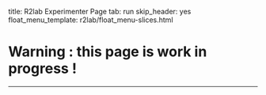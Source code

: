title: R2lab Experimenter Page
tab: run
skip_header: yes
float_menu_template: r2lab/float_menu-slices.html

# Warning : this page is work in progress !

<div id="livemap_container"></div>
<script type="text/javascript" src="/plugins/livemap.js"></script>
<script>livemap_show_rxtx_rates = true;</script>
<style type="text/css"> @import url("/plugins/livemap.css"); </style>

---
<table class="table table-condensed" id='livetable_container'> </table>
<script type="text/javascript" src="/plugins/livetable.js"></script>
<script>livetable_show_rxtx_rates = true;</script>
<style type="text/css"> @import url("/plugins/livetable.css"); </style>
